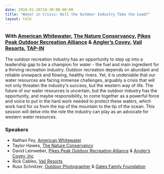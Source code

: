 ```yaml
---
date: 2018-01-26T10:30:00-08:00
title: "Water in Crisis: Will the Outdoor Industry Take the Lead?"
layout: talk
---
```


### With [American Whitewater](https://www.americanwhitewater.org/), [The Nature Conservancy](https://www.nature.org/), [Pikes Peak Outdoor Recreation Alliance](http://ppora.org/) & [Angler’s Covey](http://www.anglerscovey.com/), [Vail Resorts](http://www.vailresorts.com), [TAP-IN](http://tapinco.org/)

The outdoor recreation industry has an opportunity to step up into a leadership gap to be a champion for water - the fuel and main ingredient for a thriving recreation industry. Outdoor recreation depends on abundant and reliable snowpack and flowing, healthy rivers. Yet, it is undeniable that our water resources are facing immense challenges, arguably a crisis that will not only threaten the industry's success, but the western way of life. The future of our water resources is uncertain, but the outdoor industry has the opportunity, and maybe responsibility, to come together as a powerful force and voice to put in the hard work needed to protect these waters, which work hard for us from the top of the mountain to the tip of the ocean. This session will delve into the role the industry can play as an advocate for western water resources. 

### Speakers
- Nathan Fey, [American Whitewater](https://www.americanwhitewater.org/)
- Taylor Hawes, [The Nature Conservancy](https://www.nature.org/)
- David Leinweber, [Pikes Peak Outdoor Recreation Alliance](http://ppora.org/) & [Angler’s Covey, Inc](http://www.anglerscovey.com/)
- Rick Cables, [Vail Resorts](http://www.vailresorts.com/)
- Russ Schnitzer, [Outdoor Photographer](https://www.schnitzerphoto.com/) & [Gates Family Foundation](http://www.gatesfamilyfoundation.org/)
